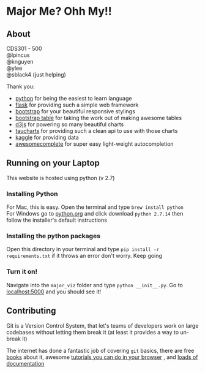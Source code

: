 # Major Me? Ohh My!!

## About

CDS301 - 500  
@lpincus  
@knguyen  
@ylee  
@sblack4 (just helping)

Thank you: 

* [python](https://www.python.org/) for being the easiest to learn language
* [flask](http://flask.pocoo.org/) for providing such a simple web framework
* [bootstrap](https://getbootstrap.com/docs/3.3/) for your beautiful responsive stylings
* [bootstrap table](http://bootstrap-table.wenzhixin.net.cn/) for taking the work out of making awesome tables
* [d3js](https://d3js.org/) for powering so many beautiful charts
* [taucharts](https://www.taucharts.com/) for providing such a clean api to use with those charts
* [kaggle](https://www.kaggle.com/) for providing data 
* [awesomecomplete](http://leaverou.github.io/awesomplete/) for super easy light-weight autocompletion 


## Running on your Laptop

This website is hosted using python (v 2.7)

### Installing Python

For Mac, this is easy. Open the terminal and type `brew install python`  
For Windows go to [python.org](https://www.python.org/) and click download `python 2.7.14` then follow the installer's default instructions  

### Installing the python packages
Open this directory in your terminal and type `pip install -r requirements.txt` if it throws an error don't worry. Keep going 

### Turn it on! 
Navigate into the `major_viz` folder and type `python __init__.py`. Go to [localhost:5000](http://localhost:5000) and you should see it!

## Contributing 

Git is a Version Control System, that let's teams of developers 
work on large codebases without letting them break it (at least it provides a way to un-break it)

The internet has done a fantastic job of covering `git` basics, 
there are free [books](https://git-scm.com/book/en/v1/Git-Basics) about 
it, awesome [tutorials you can do in your browser](https://try.github.io/) ,
and [loads of documentation](https://confluence.atlassian.com/bitbucketserver/basic-git-commands-776639767.html)

